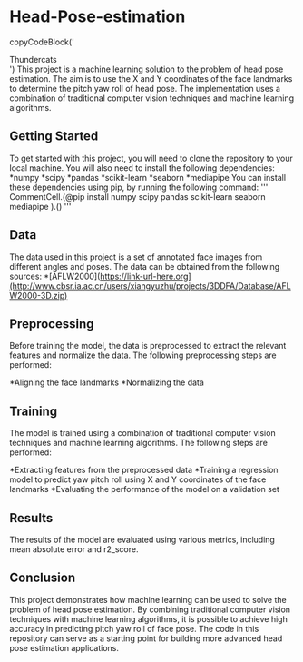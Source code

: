 # Head-Pose-estimation
copyCodeBlock('<div>Thundercats</div>')
This project is a machine learning solution to the problem of head pose estimation. The aim is to use the X and Y coordinates of the face landmarks to determine the pitch yaw roll of head pose. The implementation uses a combination of traditional computer vision techniques and machine learning algorithms.
## Getting Started
To get started with this project, you will need to clone the repository to your local machine. You will also need to install the following dependencies:
*numpy
*scipy
*pandas
*scikit-learn
*seaborn
*mediapipe
You can install these dependencies using pip, by running the following command:
'''
CommentCell.(@pip install numpy scipy pandas scikit-learn seaborn mediapipe ).()
'''
## Data
The data used in this project is a set of annotated face images from different angles and poses. The data can be obtained from the following sources:
*[AFLW2000](https://link-url-here.org](http://www.cbsr.ia.ac.cn/users/xiangyuzhu/projects/3DDFA/Database/AFLW2000-3D.zip)
## Preprocessing
Before training the model, the data is preprocessed to extract the relevant features and normalize the data. The following preprocessing steps are performed:

  *Aligning the face landmarks
  *Normalizing the data
  
## Training
The model is trained using a combination of traditional computer vision techniques and machine learning algorithms. The following steps are performed:

  *Extracting features from the preprocessed data
  *Training a regression model to predict yaw pitch roll using X and Y coordinates of the face landmarks
  *Evaluating the performance of the model on a validation set
  
## Results
The results of the model are evaluated using various metrics, including mean absolute error and r2_score.

## Conclusion
This project demonstrates how machine learning can be used to solve the problem of head pose estimation. By combining traditional computer vision techniques with machine learning algorithms, it is possible to achieve high accuracy in predicting pitch yaw roll of face pose. The code in this repository can serve as a starting point for building more advanced head pose estimation applications.
